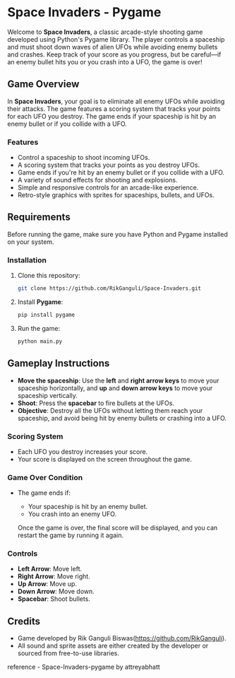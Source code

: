 # Space Invaders - Pygame

Welcome to **Space Invaders**, a classic arcade-style shooting game developed using Python's Pygame library. The player controls a spaceship and must shoot down waves of alien UFOs while avoiding enemy bullets and crashes. Keep track of your score as you progress, but be careful—if an enemy bullet hits you or you crash into a UFO, the game is over!

## Game Overview

In **Space Invaders**, your goal is to eliminate all enemy UFOs while avoiding their attacks. The game features a scoring system that tracks your points for each UFO you destroy. The game ends if your spaceship is hit by an enemy bullet or if you collide with a UFO.

### Features

- Control a spaceship to shoot incoming UFOs.
- A scoring system that tracks your points as you destroy UFOs.
- Game ends if you're hit by an enemy bullet or if you collide with a UFO.
- A variety of sound effects for shooting and explosions.
- Simple and responsive controls for an arcade-like experience.
- Retro-style graphics with sprites for spaceships, bullets, and UFOs.

## Requirements

Before running the game, make sure you have Python and Pygame installed on your system.

### Installation

1. Clone this repository:
    ```bash
    git clone https://github.com/RikGanguli/Space-Invaders.git
    ```
2. Install **Pygame**:
    ```bash
    pip install pygame
    ```

3. Run the game:
    ```bash
    python main.py
    ```

## Gameplay Instructions

- **Move the spaceship**: Use the **left** and **right arrow keys** to move your spaceship horizontally, and **up** and **down arrow keys** to move your spaceship vertically.
- **Shoot**: Press the **spacebar** to fire bullets at the UFOs.
- **Objective**: Destroy all the UFOs without letting them reach your spaceship, and avoid being hit by enemy bullets or crashing into a UFO.

### Scoring System

- Each UFO you destroy increases your score.
- Your score is displayed on the screen throughout the game.

### Game Over Condition

- The game ends if:
  - Your spaceship is hit by an enemy bullet.
  - You crash into an enemy UFO.
  
  Once the game is over, the final score will be displayed, and you can restart the game by running it again.

### Controls

- **Left Arrow**: Move left.
- **Right Arrow**: Move right.
- **Up Arrow**: Move up.
- **Down Arrow**: Move down.
- **Spacebar**: Shoot bullets.

## Credits
- Game developed by Rik Ganguli Biswas(https://github.com/RikGanguli).
- All sound and sprite assets are either created by the developer or sourced from free-to-use libraries.

reference - Space-Invaders-pygame by attreyabhatt
